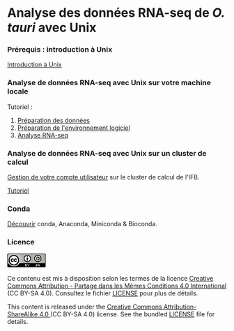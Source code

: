 # Analyse des données RNA-seq de *O. tauri* avec Unix

### Prérequis : introduction à Unix

[Introduction à Unix](https://omics-school.github.io/unix-tutorial/)

### Analyse de données RNA-seq avec Unix sur votre machine locale

Tutoriel :

1. [Préparation des données](1_preparation_donnees.md)
2. [Préparation de l'environnement logiciel](2_preparation_env_logiciel.md)
3. [Analyse RNA-seq](3_analyse_RNA-seq.md)


### Analyse de données RNA-seq avec Unix sur un cluster de calcul

[Gestion de votre compte utilisateur](compte_cluster.md) sur le cluster de calcul de l'IFB.

[Tutoriel](cluster_IFB.md)



### Conda

[Découvrir](conda.md) conda, Anaconda, Miniconda & Bioconda.


### Licence

![](img/CC-BY-SA.png)

Ce contenu est mis à disposition selon les termes de la licence [Creative Commons Attribution - Partage dans les Mêmes Conditions 4.0 International](https://creativecommons.org/licenses/by-sa/4.0/deed.fr) (CC BY-SA 4.0). Consultez le fichier [LICENSE](LICENSE) pour plus de détails.

This content is released under the [Creative Commons Attribution-ShareAlike 4.0 ](https://creativecommons.org/licenses/by-sa/4.0/deed.en) (CC BY-SA 4.0) license. See the bundled [LICENSE](LICENSE) file for details.

